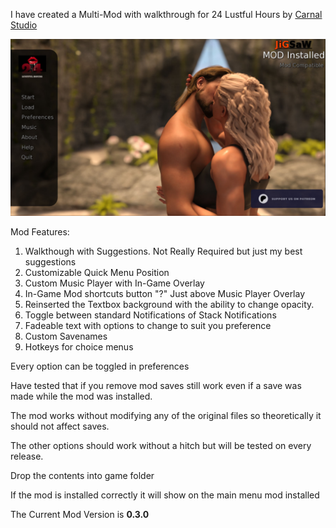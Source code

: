 I have created a Multi-Mod with walkthrough for 24 Lustful Hours by [Carnal Studio](https://www.patreon.com/CarnalStudio)

![screenshot](screenshots/01_main_menu.jpg)

Mod Features:
  1. Walkthough with Suggestions. Not Really Required but just my best suggestions
  2. Customizable Quick Menu Position
  3. Custom Music Player with In-Game Overlay
  4. In-Game Mod shortcuts button "?" Just above Music Player Overlay
  5. Reinserted the Textbox background with the ability to change opacity.
  6. Toggle between standard Notifications of Stack Notifications
  7. Fadeable text with options to change to suit you preference
  8. Custom Savenames
  9. Hotkeys for choice menus

Every option can be toggled in preferences

Have tested that if you remove mod saves still work even if a save was made while the mod was installed.

The mod works without modifying any of the original files so theoretically it should not affect saves.

The other options should work without a hitch but will be tested on every release.

Drop the contents into game folder

If the mod is installed correctly it will show on the main menu mod installed

The Current Mod Version is **0.3.0**
